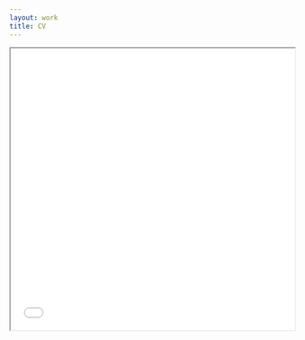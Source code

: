 ```yaml
---
layout: work
title: CV
---
```

<iframe src="/assets/img/dynarski_cv.pdf" width="100%" height="500px">
    </iframe>